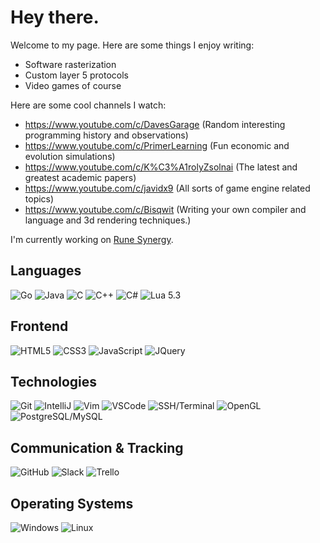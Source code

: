 # Hey there.

Welcome to my page. Here are some things I enjoy writing:

- Software rasterization
- Custom layer 5 protocols
- Video games of course

Here are some cool channels I watch:
- https://www.youtube.com/c/DavesGarage (Random interesting programming history and observations)
- https://www.youtube.com/c/PrimerLearning (Fun economic and evolution simulations)
- https://www.youtube.com/c/K%C3%A1rolyZsolnai (The latest and greatest academic papers)
- https://www.youtube.com/c/javidx9 (All sorts of game engine related topics)
- https://www.youtube.com/c/Bisqwit (Writing your own compiler and language and 3d rendering techniques.)

I'm currently working on [Rune Synergy](https://github.com/medievalsoftware/runesynergy).

## Languages
![Go](https://medieval.software/img/tech/lang/golang.png)
![Java](https://medieval.software/img/tech/lang/java.png)
![C](https://medieval.software/img/tech/lang/c.png)
![C++](https://medieval.software/img/tech/lang/c++.png)
![C#](https://medieval.software/img/tech/lang/csharp.png)
![Lua 5.3](https://medieval.software/img/tech/lang/lua.png)

## Frontend
![HTML5](https://medieval.software/img/tech/web/html5.png)
![CSS3](https://medieval.software/img/tech/web/css3.png)
![JavaScript](https://medieval.software/img/tech/web/js.png)
![JQuery](https://medieval.software/img/tech/web/jquery.png)

## Technologies
![Git](https://medieval.software/img/tech/tool/git.png)
![IntelliJ](https://medieval.software/img/tech/tool/intellij.png)
![Vim](https://medieval.software/img/tech/tool/vim.png)
![VSCode](https://medieval.software/img/tech/tool/vscode.png)
![SSH/Terminal](https://medieval.software/img/tech/tool/ssh.png)
![OpenGL](https://medieval.software/img/tech/tool/opengl.png)
![PostgreSQL/MySQL](https://medieval.software/img/tech/tool/postgresql.png)

## Communication & Tracking
![GitHub](https://medieval.software/img/tech/tool/github.png)
![Slack](https://medieval.software/img/tech/tool/slack.png)
![Trello](https://medieval.software/img/tech/web/trello.png)

## Operating Systems
![Windows](https://medieval.software/img/tech/os/win11.png)
![Linux](https://medieval.software/img/tech/os/linux.png)
